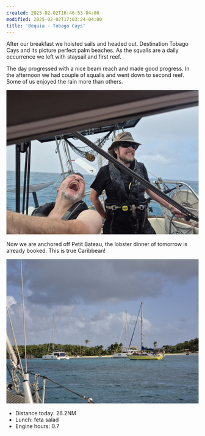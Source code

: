 ```yaml
---
created: 2025-02-02T16:46:53-04:00
modified: 2025-02-02T17:03:24-04:00
title: 'Bequia - Tobago Cays'
---
```


After our breakfast we hoisted sails and headed out. Destination Tobago Cays and its picture perfect palm beaches. As the squalls are a daily occurrence we left with staysail and first reef.

The day progressed with a nice beam reach and made good progress.  In the afternoon we had couple of squalls and went down to second reef. Some of us enjoyed the rain more than others.

![Image](../2025/9e84c1ca0ebd17320b35d369347832a8.jpg) 

Now we are anchored off Petit Bateau, the lobster dinner of tomorrow is already booked.  This is true Caribbean!

![Image](../2025/ea196ca36ac74d9593940e8e25acf313.jpg) 

* Distance today: 26.2NM
* Lunch: feta salad
* Engine hours: 0.7
